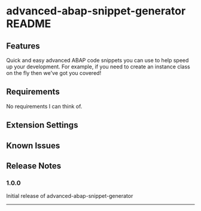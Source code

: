 # advanced-abap-snippet-generator README


## Features

Quick and easy advanced ABAP code snippets you can use to help speed up your development. For example, if you need to create an instance class on the fly then we've got you covered! 

## Requirements

No requirements I can think of.

## Extension Settings


## Known Issues


## Release Notes


### 1.0.0

Initial release of advanced-abap-snippet-generator


-----------------------------------------------------------------------------------------------------------


